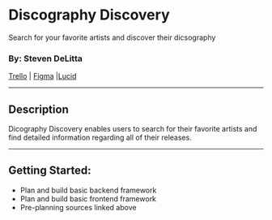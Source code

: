 # Discography Discovery
Search for your favorite artists and discover their dicsography
### By: Steven DeLitta
[Trello](1Z852A710301163576) | [Figma](https://www.figma.com/file/24VoeKt0JIdpLQC3eyC7yM/Music-Database?node-id=0%3A1) |[Lucid](https://lucid.app/lucidchart/a2a531e5-ea25-411c-b11d-40a3769d2ff6/edit?invitationId=inv_8f4062a6-ef4a-4f75-9732-9609d08812ec)
***
## Description
Dicography Discovery enables users to search for their favorite artists and find detailed information regarding all of their releases.
***
## Getting Started:

* Plan and build basic backend framework
* Plan and build basic frontend framework
* Pre-planning sources linked above